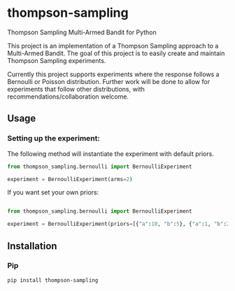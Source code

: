 # thompson-sampling
Thompson Sampling Multi-Armed Bandit for Python

This project is an implementation of a Thompson Sampling approach to a Multi-Armed Bandit. The goal of this project is to easily create and maintain Thompson Sampling experiments.

Currently this project supports experiments where the response follows a Bernoulli or Poisson distribution. Further work will be done to allow for experiments that follow other distributions, with recommendations/collaboration welcome.

## Usage

### Setting up the experiment:
The following method will instantiate the experiment with default priors.
```python
from thompson_sampling.bernoulli import BernoulliExperiment

experiment = BernoulliExperiment(arms=2)
```

If you want set your own priors:
```python

from thompson_sampling.bernoulli import BernoulliExperiment

experiment = BernoulliExperiment(priors=[{"a":10, "b":5}, {"a":1, "b":2}])
```

## Installation

### Pip 
```
pip install thompson-sampling
```
